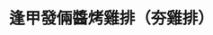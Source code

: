 ---
title: "逢甲發倆醬烤雞排（夯雞排）"
description: "逢甲發倆醬烤雞排（夯雞排）"
layout: shop
keywords:
  - 美食競賽
  - 台灣美食
  - 美食精選
datePublished: "2025-06-30"
dateModified: "2025-07-07"
city: "台中市"
district: "西屯區"
address: "台中市西屯區慶和街92-1號"
phone: "0983687249"
geo: "24.176052892971956, 120.64654193851347"
google_map: "https://maps.app.goo.gl/NatUGxCFwKhp8Gw9A"
footinder: "https://footinder.com.tw/%E5%8F%B0%E4%B8%AD%E5%B8%82%E8%A5%BF%E5%B1%AF%E5%8D%80/362041/"
official: "https://www.facebook.com/profile.php?id=61551905487137"
award:
  - name: "夜市王"
    year: "2024"
    entries:
      - nightMarket: "逢甲夜市"
        food_type: "雞排"
        rank: "第九名"

---